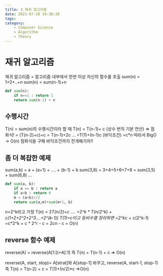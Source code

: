```yaml
---
title: 3.재귀 알고리즘
date: 2021-07-28 19:38:20
tags:
category:
    - Computer Science
    - Algorithm
    - Theory
---
```

# 재귀 알고리즘

재귀 알고리즘 = 알고리즘 내부에서 한번 이상 자신의 함수를 호출
sum(n) = 1+2+..+n
sum(n) = sum(n-1)+n

```python
def sum(n):
    if n==1 : return 1
    return sum(n-1) + n
```

## 수행시간

T(n) = sum(n)의 수행시간이라 할 때
T(n) = T(n-1)+ c (상수 번의 기본 연산) => 점화식!
     = (T(n-2)+c)+c = T(n-1)+2c
     ...
     =T(1)+(n-1)c (바닥조건)
     =c*n
     따라서 BigO -> O(n)
점화식을 구해 바닥조건까지 전개해가자!!

## 좀 더 복잡한 예제

sum(a,b) = a + (a+1) + .... + (b-1) + b
sum(3,8) = 3+4+5+6+7+8
         = sum(3,5) + sum(6,8)
         ...

```python
def sum(a, b):
    if a == b : return a
    if a>b : return 0
    m = (a+b)//2
    return sum(a,m)+sum(m+1, b)
```
n=2^k라고 가정
T(n) = 2*T(n/2)+c 
     ....
     =2^k * T(n/2^k) + c(1+2+2^2+2^3....+2^(k-1)) T(1)=c이고 등비수열 정리하면
     =2^k*c + c(2^k-1)
     =c*2^k + c * 2^r - c
     = 2cn - c = O(n)

## reverse 함수 예제

reverse(A) = reverse(A\[1:])+A\[:1]
즉 T(n) = T(n-1) + c => O(n)

reverse(A, start, stop)= A\[strat]와 A\[stop-1] 바꾸고, reverse(A, start-1, stop-1)
즉 T(n) = T(n-2) + c = T(1)+(n/2)*c =>O(n)
